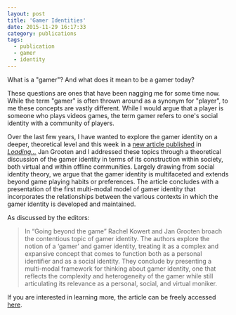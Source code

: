 ```yaml
---
layout: post
title: 'Gamer Identities'
date: 2015-11-29 16:17:33
category: publications
tags:
  - publication
  - gamer
  - identity
---
```


What is a "gamer"? And what does it mean to be a gamer today?

These questions are ones that have been nagging me for some time now. While the term "gamer" is often thrown around as a synonym for "player", to me these concepts are vastly different. While I would argue that a player is someone who plays videos games, the term gamer refers to one's social identity with a community of players.

Over the last few years, I have wanted to explore the gamer identity on a deeper, theoretical level and this week in a [new article published](http://journals.sfu.ca/loading/index.php/loading/article/view/151) in _[Loading...](http://journals.sfu.ca/loading/index.php/loading/)_ Jan Grooten and I addressed these topics through a theoretical discussion of the gamer identity in terms of its construction within society, both virtual and within offline communities. Largely drawing from social identity theory, we argue that the gamer identity is multifaceted and extends beyond game playing habits or preferences. The article concludes with a presentation of the first multi-modal model of gamer identity that incorporates the relationships between the various contexts in which the gamer identity is developed and maintained.

As discussed by the editors:

> In “Going beyond the game” Rachel Kowert and Jan Grooten broach the contentious topic of gamer identity. The authors explore the notion of a ‘gamer’ and gamer identity, treating it as a complex and expansive concept that comes to function both as a personal identifier and as a social identity. They conclude by presenting a multi-modal framework for thinking about gamer identity, one that reflects the complexity and heterogeneity of the gamer while still articulating its relevance as a personal, social, and virtual moniker.

If you are interested in learning more, the article can be freely accessed [here](http://journals.sfu.ca/loading/index.php/loading/article/view/151).
